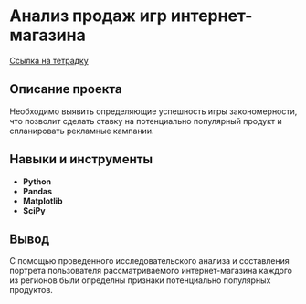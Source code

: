 # Анализ продаж игр интернет-магазина

[Ссылка на тетрадку](https://github.com/Andrey-Mukoseev/MyProjects/blob/main/Online%20store%20of%20games/Online%20store%20of%20games.ipynb)

## Описание проекта

Необходимо выявить определяющие успешность игры закономерности, что позволит сделать ставку на потенциально популярный продукт и спланировать рекламные кампании.



## Навыки и инструменты

- **Python**
- **Pandas**
- **Matplotlib**
- **SciPy**

## Вывод

С помощью проведенного исследовательского анализа и составления портрета пользователя рассматриваемого интернет-магазина каждого из регионов были определны признаки потенциально популярных продуктов. 
